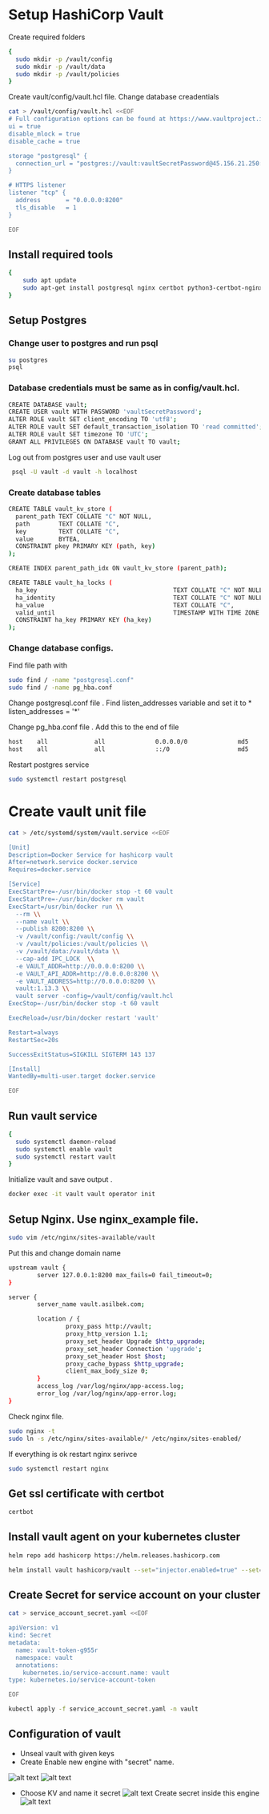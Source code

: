 # Setup HashiCorp Vault
Create required folders

```bash
{
  sudo mkdir -p /vault/config
  sudo mkdir -p /vault/data
  sudo mkdir -p /vault/policies
}
```

Create  vault/config/vault.hcl file. Change database creadentials
```bash
cat > /vault/config/vault.hcl <<EOF
# Full configuration options can be found at https://www.vaultproject.io/docs/configuration
ui = true
disable_mlock = true
disable_cache = true

storage "postgresql" {
  connection_url = "postgres://vault:vaultSecretPassword@45.156.21.250:5432/vault"
}

# HTTPS listener
listener "tcp" {
  address       = "0.0.0.0:8200"
  tls_disable   = 1
}

EOF

```
## Install required tools

```bash
{
    sudo apt update
    sudo apt-get install postgresql nginx certbot python3-certbot-nginx docker.io make docker-compose -y
}
```

## Setup Postgres
### Change user to postgres and run psql
```bash
su postgres
psql
```
### Database credentials must be same as in config/vault.hcl.
```bash
CREATE DATABASE vault;
CREATE USER vault WITH PASSWORD 'vaultSecretPassword';
ALTER ROLE vault SET client_encoding TO 'utf8';
ALTER ROLE vault SET default_transaction_isolation TO 'read committed';
ALTER ROLE vault SET timezone TO 'UTC';
GRANT ALL PRIVILEGES ON DATABASE vault TO vault;

```
Log out from postgres user and use vault user
```bash
 psql -U vault -d vault -h localhost
```
### Create database tables
```bash
CREATE TABLE vault_kv_store (
  parent_path TEXT COLLATE "C" NOT NULL,
  path        TEXT COLLATE "C",
  key         TEXT COLLATE "C",
  value       BYTEA,
  CONSTRAINT pkey PRIMARY KEY (path, key)
);

CREATE INDEX parent_path_idx ON vault_kv_store (parent_path);

CREATE TABLE vault_ha_locks (
  ha_key                                      TEXT COLLATE "C" NOT NULL,
  ha_identity                                 TEXT COLLATE "C" NOT NULL,
  ha_value                                    TEXT COLLATE "C",
  valid_until                                 TIMESTAMP WITH TIME ZONE NOT NULL,
  CONSTRAINT ha_key PRIMARY KEY (ha_key)
);
```

### Change database configs.
Find file path with 
```bash
sudo find / -name "postgresql.conf"
sudo find / -name pg_hba.conf
```
Change postgresql.conf file . Find  listen_addresses variable and set it to * </br>
listen_addresses = '*' </br>

Change pg_hba.conf file . Add this to the end of file
```bash
host    all             all              0.0.0.0/0              md5
host    all             all              ::/0                   md5
```

Restart postgres service
```bash
sudo systemctl restart postgresql
```
# Create vault unit file
```bash
cat > /etc/systemd/system/vault.service <<EOF 

[Unit]
Description=Docker Service for hashicorp vault
After=network.service docker.service
Requires=docker.service

[Service]
ExecStartPre=-/usr/bin/docker stop -t 60 vault
ExecStartPre=-/usr/bin/docker rm vault
ExecStart=/usr/bin/docker run \\
  --rm \\
  --name vault \\
  --publish 8200:8200 \\
  -v /vault/config:/vault/config \\
  -v /vault/policies:/vault/policies \\
  -v /vault/data:/vault/data \\
  --cap-add IPC_LOCK  \\
  -e VAULT_ADDR=http://0.0.0.0:8200 \\
  -e VAULT_API_ADDR=http://0.0.0.0:8200 \\
  -e VAULT_ADDRESS=http://0.0.0.0:8200 \\
  vault:1.13.3 \\
  vault server -config=/vault/config/vault.hcl
ExecStop=-/usr/bin/docker stop -t 60 vault

ExecReload=/usr/bin/docker restart 'vault'

Restart=always
RestartSec=20s

SuccessExitStatus=SIGKILL SIGTERM 143 137

[Install]
WantedBy=multi-user.target docker.service

EOF
```
## Run vault service
```bash
{
  sudo systemctl daemon-reload
  sudo systemctl enable vault
  sudo systemctl restart vault
}
```
Initialize vault and save output . 
```bash
docker exec -it vault vault operator init
```

## Setup Nginx. Use nginx_example file.
```bash
sudo vim /etc/nginx/sites-available/vault
```
Put this and change domain name
```bash
upstream vault {
        server 127.0.0.1:8200 max_fails=0 fail_timeout=0;
}

server {
        server_name vault.asilbek.com;

        location / {
                proxy_pass http://vault;
                proxy_http_version 1.1;
                proxy_set_header Upgrade $http_upgrade;
                proxy_set_header Connection 'upgrade';
                proxy_set_header Host $host;
                proxy_cache_bypass $http_upgrade;
                client_max_body_size 0;
        }
        access_log /var/log/nginx/app-access.log;
        error_log /var/log/nginx/app-error.log;
}
```
Check nginx file. 
```bash
sudo nginx -t
sudo ln -s /etc/nginx/sites-available/* /etc/nginx/sites-enabled/

```
If everything is ok restart nginx serivce
```bash
sudo systemctl restart nginx
```

## Get ssl certificate with certbot
```bash
certbot
```

## Install vault agent on your kubernetes cluster

```bash
helm repo add hashicorp https://helm.releases.hashicorp.com

helm install vault hashicorp/vault --set="injector.enabled=true" --set=injector.externalVaultAddr=https://vault.asilbek.com -n vault --create-namespace
```

## Create Secret for service account on your cluster
```bash
cat > service_account_secret.yaml <<EOF 

apiVersion: v1
kind: Secret
metadata:
  name: vault-token-g955r
  namespace: vault
  annotations:
    kubernetes.io/service-account.name: vault
type: kubernetes.io/service-account-token

EOF

kubectl apply -f service_account_secret.yaml -n vault
```

## Configuration of vault

* Unseal vault with given keys
* Create Enable new engine with "secret" name.

![alt text](image.png)
![alt text](image-1.png)
* Choose KV  and name it secret
![alt text](image-2.png)
Create secret inside this engine
![alt text](image-3.png)